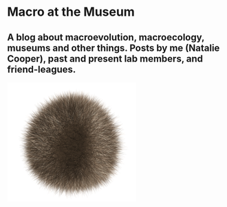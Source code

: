# Macro at the Museum

## A blog about macroevolution, macroecology, museums and other things. Posts by me (Natalie Cooper), past and present lab members, and friend-leagues.

![Fuzzy ball](https://github.com/macromuseum/macromuseum.github.io/blob/master/images/Furry_ball.png)


